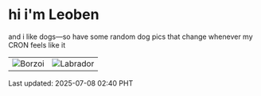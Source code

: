 # hi i'm Leoben

and i like dogs—so have some random dog pics that change whenever my CRON feels like it

|  |  |
|--------|----------|
| ![Borzoi](https://random-dog-vercel.vercel.app/api/random-borzoi?v=1751913610) | ![Labrador](https://random-dog-vercel.vercel.app/api/random-labrador?v=1751913610) |

Last updated: 2025-07-08 02:40 PHT
